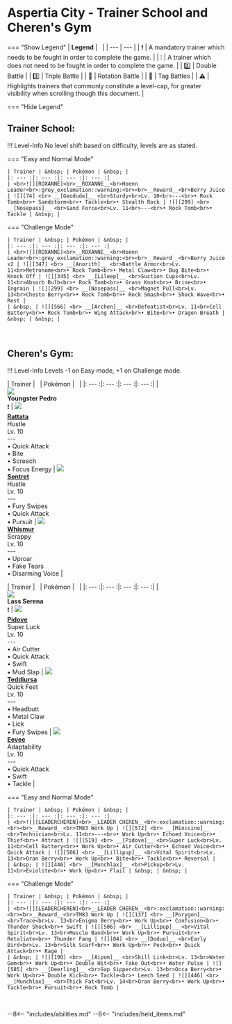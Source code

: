 # Aspertia City - Trainer School and Cheren's Gym

=== "Show Legend"
    | __Legend__ | &nbsp; |
    | --- | --- |
    | :exclamation: | A mandatory trainer which needs to be fought in order to complete the game. |
    | :grey_exclamation: | A trainer which does not need to be fought in order to complete the game. |
    | :two:  | Double Battle | 
    |  :three:  | Triple Battle |
    | :arrows_counterclockwise:  | Rotation Battle |
    | :handshake: | Tag Battles |
    | :warning: | Highlights trainers that commonly constitute a level-cap, for greater visibility when scrolling though this document. |

=== "Hide Legend"
&nbsp;


## Trainer School:

!!! Level-Info
    No level shift based on difficulty, levels are as stated.

=== "Easy and Normal Mode"

    | Trainer | &nbsp; | Pokémon | &nbsp; |
    |: --- :|: --- :|: --- :|: --- :|
    | <br>![][ROXANNE]<br>__ROXANNE__<br>Hoenn Leader<br>:grey_exclamation::warning:<br><br>__Reward__<br>Berry Juice | ![][74] <br> __[Geodude]__ <br>Sturdy<br>Lv. 10<br>---<br>• Rock Tomb<br>• Sandstorm<br>• Tackle<br>• Stealth Rock | ![][299] <br> __[Nosepass]__ <br>Sand Force<br>Lv. 11<br>---<br>• Rock Tomb<br>• Tackle | &nbsp; |
    
=== "Challenge Mode"

    | Trainer | &nbsp; | Pokémon | &nbsp; |
    |: --- :|: --- :|: --- :|: --- :|
    | <br>![][ROXANNE]<br>__ROXANNE__<br>Hoenn Leader<br>:grey_exclamation::warning:<br><br>__Reward__<br>Berry Juice x2 | ![][347] <br> __[Anorith]__ <br>Battle Armor<br>Lv. 11<br>Metronome<br>• Rock Tomb<br>• Metal Claw<br>• Bug Bite<br>• Knock Off | ![][345] <br> __[Lileep]__ <br>Suction Cups<br>Lv. 11<br>Absorb Bulb<br>• Rock Tomb<br>• Grass Knot<br>• Brine<br>• Ingrain | ![][299] <br> __[Nosepass]__ <br>Magnet Pull<br>Lv. 13<br>Chesto Berry<br>• Rock Tomb<br>• Rock Smash<br>• Shock Wave<br>• Rest |
    | &nbsp; | ![][566] <br> __[Archen]__ <br>Defeatist<br>Lv. 11<br>Cell Battery<br>• Rock Tomb<br>• Wing Attack<br>• Bite<br>• Dragon Breath | &nbsp; | &nbsp; |
    
&nbsp;



## Cheren's Gym:

!!! Level-Info
    Levels -1 on Easy mode, +1 on Challenge mode.

| Trainer | &nbsp; | Pokémon | &nbsp; |
|: --- :|: --- :|: --- :|: --- :|
| <br>![][YoungsterPedro]<br>__Youngster Pedro__<br>:exclamation:  | ![][19] <br> __[Rattata]__ <br>Hustle<br>Lv. 10<br>---<br>• Quick Attack<br>• Bite<br>• Screech<br>• Focus Energy | ![][161] <br> __[Sentret]__ <br>Hustle<br>Lv. 10<br>---<br>• Fury Swipes<br>• Quick Attack<br>• Pursuit | ![][293] <br> __[Whismur]__ <br>Scrappy<br>Lv. 10<br>---<br>• Uproar<br>• Fake Tears<br>• Disarming Voice |

| Trainer | &nbsp; | Pokémon | &nbsp; |
|: --- :|: --- :|: --- :|: --- :|
| <br>![][LassSerena]<br>__Lass Serena__<br>:exclamation:  | ![][519] <br> __[Pidove]__ <br>Super Luck<br>Lv. 10<br>---<br>• Air Cutter<br>• Quick Attack<br>• Swift<br>• Mud Slap | ![][216] <br> __[Teddiursa]__ <br>Quick Feet<br>Lv. 10<br>---<br>• Headbutt<br>• Metal Claw<br>• Lick<br>• Fury Swipes | ![][133] <br> __[Eevee]__ <br>Adaptability<br>Lv. 10<br>---<br>• Quick Attack<br>• Swift<br>• Tackle |

=== "Easy and Normal Mode"

    | Trainer | &nbsp; | Pokémon | &nbsp; |
    |: --- :|: --- :|: --- :|: --- :|
    | <br>![][LEADERCHEREN]<br>__LEADER CHEREN__<br>:exclamation::warning:<br><br>__Reward__<br>TM83 Work Up | ![][572] <br> __[Minccino]__ <br>Technician<br>Lv. 11<br>---<br>• Work Up<br>• Echoed Voice<br>• Thief<br>• Attract | ![][519] <br> __[Pidove]__ <br>Super Luck<br>Lv. 11<br>Cell Battery<br>• Work Up<br>• Air Cutter<br>• Echoed Voice<br>• Quick Attack | ![][506] <br> __[Lillipup]__ <br>Vital Spirit<br>Lv. 13<br>Oran Berry<br>• Work Up<br>• Bite<br>• Tackle<br>• Reversal |
    | &nbsp; | ![][446] <br> __[Munchlax]__ <br>Pickup<br>Lv. 11<br>Eviolite<br>• Work Up<br>• Flail | &nbsp; | &nbsp; |
    
=== "Challenge Mode"

    | Trainer | &nbsp; | Pokémon | &nbsp; |
    |: --- :|: --- :|: --- :|: --- :|
    | <br>![][LEADERCHEREN]<br>__LEADER CHEREN__<br>:exclamation::warning:<br><br>__Reward__<br>TM83 Work Up | ![][137] <br> __[Porygon]__ <br>Trace<br>Lv. 13<br>Enigma Berry<br>• Work Up<br>• Confusion<br>• Thunder Shock<br>• Swift | ![][506] <br> __[Lillipup]__ <br>Vital Spirit<br>Lv. 13<br>Muscle Band<br>• Work Up<br>• Pursuit<br>• Retaliate<br>• Thunder Fang | ![][84] <br> __[Doduo]__ <br>Early Bird<br>Lv. 13<br>Silk Scarf<br>• Work Up<br>• Peck<br>• Quick Attack<br>• Rage |
    | &nbsp; | ![][190] <br> __[Aipom]__ <br>Skill Link<br>Lv. 13<br>Water Gem<br>• Work Up<br>• Double Hit<br>• Fake Out<br>• Water Pulse | ![][585] <br> __[Deerling]__ <br>Sap Sipper<br>Lv. 13<br>Occa Berry<br>• Work Up<br>• Double Kick<br>• Tackle<br>• Leech Seed | ![][446] <br> __[Munchlax]__ <br>Thick Fat<br>Lv. 14<br>Oran Berry<br>• Work Up<br>• Tackle<br>• Pursuit<br>• Rock Tomb |
    
&nbsp;





--8<-- "includes/abilities.md"
--8<-- "includes/held_items.md"

[ROXANNE]: ../img/Trainers/Roxanne.gif
[74]: ../img/animated/74.gif
[Geodude]: ../../pokemons/074/
[299]: ../img/animated/299.gif
[Nosepass]: ../../pokemons/299/
[347]: ../img/animated/347.gif
[Anorith]: ../../pokemons/347/
[345]: ../img/animated/345.gif
[Lileep]: ../../pokemons/345/
[566]: ../img/animated/566.gif
[Archen]: ../../pokemons/566/
[YoungsterPedro]: ../img/Trainers/Youngster.gif
[19]: ../img/animated/19.gif
[Rattata]: ../../pokemons/019/
[161]: ../img/animated/161.gif
[Sentret]: ../../pokemons/161/
[293]: ../img/animated/293.gif
[Whismur]: ../../pokemons/293/
[LassSerena]: ../img/Trainers/Lass.gif
[519]: ../img/animated/519.gif
[Pidove]: ../../pokemons/519/
[216]: ../img/animated/216.gif
[Teddiursa]: ../../pokemons/216/
[133]: ../img/animated/133.gif
[Eevee]: ../../pokemons/133/
[LEADERCHEREN]: ../img/Trainers/Cheren.gif
[572]: ../img/animated/572.gif
[Minccino]: ../../pokemons/572/
[506]: ../img/animated/506.gif
[Lillipup]: ../../pokemons/506/
[446]: ../img/animated/446.gif
[Munchlax]: ../../pokemons/446/
[137]: ../img/animated/137.gif
[Porygon]: ../../pokemons/137/
[84]: ../img/animated/84.gif
[Doduo]: ../../pokemons/084/
[190]: ../img/animated/190.gif
[Aipom]: ../../pokemons/190/
[585]: ../img/animated/585.gif
[Deerling]: ../../pokemons/585/
